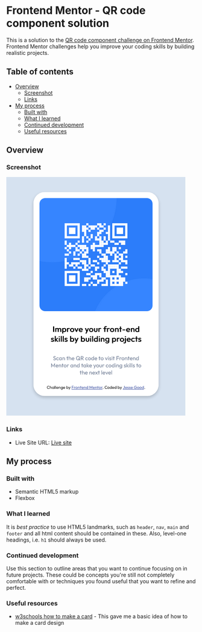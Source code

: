 # Frontend Mentor - QR code component solution

This is a solution to the [QR code component challenge on Frontend Mentor](https://www.frontendmentor.io/challenges/qr-code-component-iux_sIO_H). Frontend Mentor challenges help you improve your coding skills by building realistic projects.

## Table of contents

- [Overview](#overview)
  - [Screenshot](#screenshot)
  - [Links](#links)
- [My process](#my-process)
  - [Built with](#built-with)
  - [What I learned](#what-i-learned)
  - [Continued development](#continued-development)
  - [Useful resources](#useful-resources)

## Overview

### Screenshot

![Screenshot](./images/Screenshot%202022-09-04%20at%2020-53-38%20Frontend%20Mentor%20QR%20code%20component.png)

### Links

- Live Site URL: [Live site](https://qr-code-component-main-umber.vercel.app/)

## My process

### Built with

- Semantic HTML5 markup
- Flexbox

### What I learned

It is _best practice_ to use HTML5 landmarks, such as `header`, `nav`, `main` and `footer` and all html content should be contained in these. Also, level-one headings, i.e. `h1` should always be used.

### Continued development

Use this section to outline areas that you want to continue focusing on in future projects. These could be concepts you're still not completely comfortable with or techniques you found useful that you want to refine and perfect.

### Useful resources

- [w3schools how to make a card](https://www.w3schools.com/howto/howto_css_cards.asp) - This gave me a basic idea of how to make a card design
